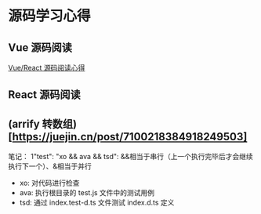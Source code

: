 <!--
 * @Author: TerryMin
 * @Date: 2022-06-07 10:51:52
 * @LastEditors: TerryMin
 * @LastEditTime: 2025-03-13 12:07:52
 * @Description: file not
-->

# 源码学习心得

## Vue 源码阅读

[Vue/React 源码阅读心得](https://juejin.cn/post/6937878480520478756)

## React 源码阅读

## (arrify 转数组)[https://juejin.cn/post/7100218384918249503]

笔记：
1"test": "xo && ava && tsd": &&相当于串行（上一个执行完毕后才会继续执行下一个）、&相当于并行

- xo: 对代码进行检查
- ava: 执行根目录的 test.js 文件中的测试用例
- tsd: 通过 index.test-d.ts 文件测试 index.d.ts 定义
